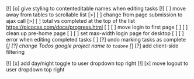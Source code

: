 [!] [o] give styling to contenteditable names when editing tasks
[!] [ ] move away from tables to scrollable list
[>] [ ] change from page submission to ajax call
[>] [ ] total vs completed at the top of the list
    https://picocss.com/docs/progress.html
[ ] [ ] move login to first page
[ ] [ ] clean up pre-home page
[ ] [ ] set max-width login page for desktop
[ ] [ ] error when editing completed tasks
[ ] [?] undo marking tasks as complete
[*] [?] change Todos google project name to `todone`
[*] [?] add client-side filtering

[!] [x] add day/night toggle to user dropdown top right
[!] [x] move logout to user dropdown top right
